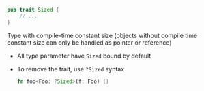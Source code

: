 ```rust
pub trait Sized {
    // ...
}
```

Type with compile-time constant size (objects without compile time constant size
can only be handled as pointer or reference)

- All type parameter have `Sized` bound by default
- To remove the trait, use `?Sized` syntax

  ```rust
  fn foo<Foo: ?Sized>(f: Foo) {}
  ```
